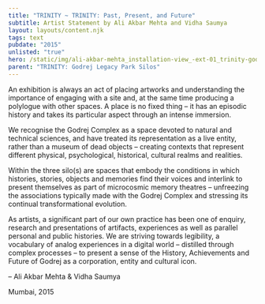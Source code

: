 ```yaml
---
title: "TRINITY ~ TRINITY: Past, Present, and Future"
subtitle: Artist Statement by Ali Akbar Mehta and Vidha Saumya
layout: layouts/content.njk
tags: text
pubdate: "2015"
unlisted: "true"
hero: /static/img/ali-akbar-mehta_installation-view_-ext-01_trinity-godrej_2015.jpg
parent: "TRINITY: Godrej Legacy Park Silos"
---
```

An exhibition is always an act of placing artworks and understanding the
importance of engaging with a site and, at the same time producing a polylogue
with other spaces. A place is no fixed thing – it has an episodic history and
takes its particular aspect through an intense immersion.

We recognise the Godrej Complex as a space devoted to natural and technical sciences, and have treated its representation as a live entity, rather than a museum of dead objects – creating contexts that represent different physical, psychological, historical, cultural realms and realities.

Within the three silo(s) are spaces that embody the conditions in which histories, stories, objects and memories find their voices and interlink to present themselves as part of microcosmic memory theatres – unfreezing the associations typically made with the Godrej Complex and stressing its continual transformational evolution.

As artists, a significant part of our own practice has been one of enquiry, research and presentations of artifacts, experiences as well as parallel personal and public histories. We are striving towards legibility, a vocabulary of analog experiences in a digital world – distilled through complex processes – to present a sense of the History, Achievements and Future of Godrej as a corporation, entity and cultural icon.


– Ali Akbar Mehta & Vidha Saumya

Mumbai, 2015
